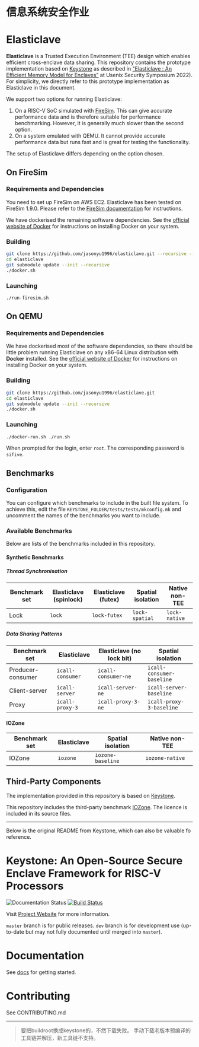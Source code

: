 # 信息系统安全作业
# Elasticlave

**Elasticlave** is a Trusted Execution Environment (TEE) design which enables efficient cross-enclave data sharing.
This repository contains the prototype implementation based on [Keystone](https://keystone-enclave.org/) as described in ["Elasticlave : An Efficient Memory Model for Enclaves"](https://www.usenix.org/conference/usenixsecurity22/presentation/yu-jason) at Usenix Security Symposium 2022). For simplicity, we directly refer to this prototype implementation as Elasticlave in this document.

We support two options for running Elasticlave:
  1. On a RISC-V SoC simulated with [FireSim](https://fires.im/). This can give accurate performance data and is therefore suitable for performance benchmarking. However, it is generally much slower than the second option.
  2. On a system emulated with QEMU. It cannot provide accurate performance data but runs fast and is great for testing the functionality.

The setup of Elasticlave differs depending on the option chosen.

## On FireSim
### Requirements and Dependencies
You need to set up FireSim on AWS EC2. Elasticlave has been tested on FireSim 1.9.0. Please refer to the [FireSim documentation](https://docs.fires.im/en/1.9.0/) for instructions.

We have dockerised the remaining software dependencies.
See the [official website of Docker](https://www.docker.com/) for instructions on installing Docker on your system.

### Building
```bash
git clone https://github.com/jasonyu1996/elasticlave.git --recursive --shallow-submodules
cd elasticlave
git submodule update --init --recursive
./docker.sh
```

### Launching
```bash
./run-firesim.sh
```

## On QEMU

### Requirements and Dependencies
We have dockerised most of the software dependencies, so there should be little problem running Elasticlave on any x86-64 Linux distribution with **Docker** installed.
See the [official website of Docker](https://www.docker.com/) for instructions on installing Docker on your system.

### Building
```bash
git clone https://github.com/jasonyu1996/elasticlave.git
cd elasticlave
git submodule update --init --recursive
./docker.sh
```

### Launching
```bash
./docker-run.sh ./run.sh
```

When prompted for the login, enter `root`. The corresponding password is `sifive`.

## Benchmarks

### Configuration

You can configure which benchmarks to include in the built file system. To achieve this, edit the file ``KEYSTONE_FOLDER/tests/tests/mkconfig.mk`` and uncomment the names of the benchmarks you want to include.

### Available Benchmarks

Below are lists of the benchmarks included in this repository.

#### Synthetic Benchmarks

##### Thread Synchronisation

| Benchmark set | Elasticlave (spinlock) | Elasticlave (futex) | Spatial isolation | Native non-TEE  |
| ------------- | ---------------------- | ------------------- | ----------------- | --------------- |
| Lock          | ``lock``               | ``lock-futex``      | ``lock-spatial``  | ``lock-native`` |

##### Data Sharing Patterns

| Benchmark set     | Elasticlave        | Elasticlave (no lock bit) | Spatial isolation           |
| ----------------- | ------------------ | ------------------------- | --------------------------- |
| Producer-consumer | ``icall-consumer`` | ``icall-consumer-ne``     | ``icall-consumer-baseline`` |
| Client-server     | ``icall-server``   | ``icall-server-ne``       | ``icall-server-baseline``   |
| Proxy             | ``icall-proxy-3``  | ``icall-proxy-3-ne``      | ``icall-proxy-3-baseline``  |

#### IOZone

| Benchmark set | Elasticlave | Spatial isolation   | Native non-TEE    |
| ------------- | ----------- | ------------------- | ----------------- |
| IOZone        | ``iozone``  | ``iozone-baseline`` | ``iozone-native`` |

## Third-Party Components
The implementation provided in this repository is based on [Keystone](https://keystone-enclave.org/).

This repository includes the third-party benchmark [IOZone](https://www.iozone.org/). The licence is included in its source files.

---------

Below is the original README from Keystone, which can also be valuable fo reference.


# Keystone: An Open-Source Secure Enclave Framework for RISC-V Processors

![Documentation Status](https://readthedocs.org/projects/keystone-enclave/badge/)
[![Build Status](https://travis-ci.org/keystone-enclave/keystone.svg?branch=master)](https://travis-ci.org/keystone-enclave/keystone/)

Visit [Project Website](https://keystone-enclave.org) for more information.

`master` branch is for public releases.
`dev` branch is for development use (up-to-date but may not fully documented until merged into `master`).

# Documentation

See [docs](http://docs.keystone-enclave.org) for getting started.

# Contributing

See CONTRIBUTING.md


---
> 要把buildroot换成keystone的，不然下载失败。
> 手动下载老版本预编译的工具链并解压，新工具链不支持。
